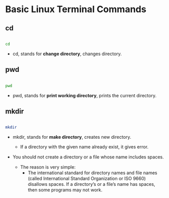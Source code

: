 # Basic Linux Terminal Commands

## cd

```bash

cd

```

* cd, stands for **change directory**, changes directory.


## pwd

```bash

pwd

```

* pwd, stands for **print working directory**, prints the current directory.

## mkdir


```bash

mkdir

```

* mkdir, stands for **make directory**, creates new directory.
	
	* If a directory with the given name already exist, it gives error.

* You should not create a directory or a ﬁle whose name includes spaces.
	* The reason is very simple: 
		* The international standard for directory names and ﬁle names (called International Standard Organization or ISO 9660) disallows spaces. If a directory’s or a ﬁle’s name has spaces, then some programs may not work.
